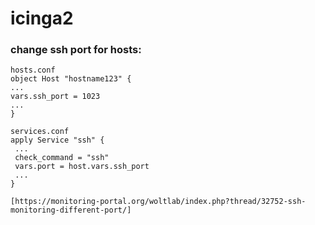 # icinga2

### change ssh port for hosts:
```
hosts.conf
object Host "hostname123" {
...
vars.ssh_port = 1023
...
}

services.conf
apply Service "ssh" {
 ...
 check_command = "ssh"
 vars.port = host.vars.ssh_port
 ...
}

[https://monitoring-portal.org/woltlab/index.php?thread/32752-ssh-monitoring-different-port/]
```
